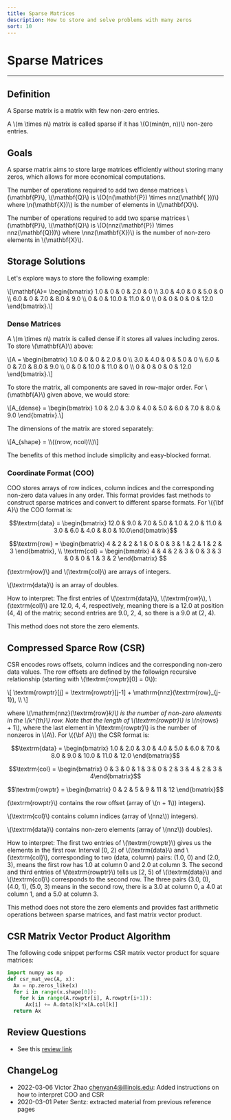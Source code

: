 ```yaml
---
title: Sparse Matrices
description: How to store and solve problems with many zeros
sort: 10
---
```

# Sparse Matrices

* * *

## Definition

A Sparse matrix is a matrix with few non-zero entries.

A \\(m \times n\\) matrix is called sparse if it has <span>\\(O(min(m, n))\\)</span> non-zero entries. 

## Goals

A sparse matrix aims to store large matrices efficiently without storing many zeros, which allows for more economical computations.

The number of operations required to add two dense matrices <span>\\(\mathbf{P}\\)</span>, <span>\\(\mathbf{Q}\\)</span> is  <span>\\(O(n(\mathbf{P}) \times nnz(\mathbf{ }))\\)</span> where <span>\\n(\mathbf{X})\\)</span> is the number of elements in <span>\\(\mathbf{X}\\)</span>.

The number of operations required to add two sparse matrices <span>\\(\mathbf{P}\\)</span>, <span>\\(\mathbf{Q}\\)</span> is  <span>\\(O(nnz(\mathbf{P}) \times nnz(\mathbf{Q}))\\)</span> where <span>\\nnz(\mathbf{X})\\)</span> is the number of non-zero elements in <span>\\(\mathbf{X}\\)</span>.

## Storage Solutions

Let's explore ways to store the following example:
<div>\[\mathbf{A}= \begin{bmatrix} 1.0 & 0 & 0 & 2.0 & 0 \\ 3.0 & 4.0 & 0 & 5.0 & 0 \\ 6.0 & 0 & 7.0 & 8.0 & 9.0 \\ 0 & 0 & 10.0 & 11.0 & 0 \\ 0 & 0 & 0 & 0 & 12.0 \end{bmatrix}.\]</div>


### Dense Matrices

A \\(m \times n\\) matrix is called dense if it stores all values including zeros. To store <span>\\(\mathbf{A}\\)</span> above:
<div>\[A = \begin{bmatrix} 1.0 & 0 & 0 & 2.0 & 0 \\ 3.0 & 4.0 & 0 & 5.0 & 0 \\ 6.0 & 0 & 7.0 & 8.0 & 9.0 \\ 0 & 0 & 10.0 & 11.0 & 0 \\ 0 & 0 & 0 & 0 & 12.0 \end{bmatrix}.\]</div>

To store the matrix, all components are saved in row-major order.  For <span>\\(\mathbf{A}\\)</span> given above, we would store:
<div>\[A_{dense} = \begin{bmatrix} 1.0 & 2.0 & 3.0 & 4.0 & 5.0 & 6.0 & 7.0 & 8.0 & 9.0 \end{bmatrix}.\]</div>

The dimensions of the matrix are stored separately:
<div>\[A_{shape} = \\((nrow, ncol)\\)\]</div>

The benefits of this method include simplicity and easy-blocked format.

### Coordinate Format (COO)

 COO stores arrays of row indices, column indices and the corresponding non-zero data values in any order. This format provides fast methods to construct sparse matrices and convert to different sparse formats. For <span>\\({\bf A}\\)</span> the COO format is:

$$\textrm{data} = \begin{bmatrix} 12.0 & 9.0 & 7.0 & 5.0 & 1.0 & 2.0 & 11.0 & 3.0 & 6.0 & 4.0 & 8.0 & 10.0\end{bmatrix}$$

$$\textrm{row} = \begin{bmatrix} 4 & 2 & 2 & 1 & 0 & 0 & 3 & 1 & 2 & 1 & 2 & 3 \end{bmatrix}, \\ \textrm{col} = \begin{bmatrix} 4 & 4 & 2 & 3 & 0 & 3 & 3 & 0 & 0 & 1 & 3 & 2 \end{bmatrix} $$

(\textrm{row}\\) and \\(\textrm{col}\\) are arrays of integers.

\\(\textrm{data}\\) is an array of doubles.

How to interpret: The first entries of \\(\textrm{data}\\), \\(\textrm{row}\\), \\(\textrm{col}\\) are 12.0, 4, 4, respectively, meaning there is a 12.0 at position (4, 4) of the matrix; second entries are 9.0, 2, 4, so there is a 9.0 at (2, 4). 

This method does not store the zero elements.

## Compressed Sparce Row (CSR)

CSR encodes rows offsets, column indices and the corresponding non-zero data values. The row offsets are defined by the followign recursive relationship (starting with \\(\textrm{rowptr}[0] = 0\\)):

<div>\[ \textrm{rowptr}[j] = \textrm{rowptr}[j-1] + \mathrm{nnz}(\textrm{row}_{j-1}), \\ \]</div>

where \\(\mathrm{nnz}(\textrm{row}_k)\\) is the number of non-zero elements in the <span>\\(k^{th}\\)</span> row. Note that the length of \\(\textrm{rowptr}\\) is <span>\\(n_{rows} + 1\\)</span>, where the last element in \\(\textrm{rowptr}\\) is the number of nonzeros in <span>\\(A\\)</span>. For <span>\\({\bf A}\\)</span> the CSR format is:

$$\textrm{data} = \begin{bmatrix} 1.0 & 2.0 & 3.0 & 4.0 & 5.0 & 6.0 & 7.0 & 8.0 & 9.0 & 10.0 & 11.0 & 12.0 \end{bmatrix}$$

$$\textrm{col} = \begin{bmatrix} 0 & 3 & 0 & 1 & 3 & 0 & 2 & 3 & 4 & 2 & 3 & 4\end{bmatrix}$$

$$\textrm{rowptr} = \begin{bmatrix} 0 & 2 & 5 & 9 & 11 & 12 \end{bmatrix}$$


(\textrm{rowptr}\\) contains the row offset (array of <span>\\(n + 1\\)</span>)  integers).

\\(\textrm{col}\\) contains column indices (array of <span>\\(nnz\\)</span>)  integers).

\\(\textrm{data}\\) contains non-zero elements (array of <span>\\(nnz\\)</span>)  doubles).

How to interpret: The first two entries of \\(\textrm{rowptr}\\) gives us the elements in the first row. Interval [0, 2) of \\(\textrm{data}\\) and \\(\textrm{col}\\), corresponding to two (data, column) pairs: (1.0, 0) and (2.0, 3), means the first row has 1.0 at column 0 and 2.0 at column 3. The second and third entries of \\(\textrm{rowptr}\\) tells us [2, 5) of \\(\textrm{data}\\) and \\(\textrm{col}\\) corresponds to the second row. The three pairs (3.0, 0), (4.0, 1), (5.0, 3) means in the second row, there is a 3.0 at column 0, a 4.0 at column 1, and a 5.0 at column 3. 

This method does not store the zero elements and provides fast arithmetic operations between sparse matrices, and fast matrix vector product. 

## CSR Matrix Vector Product Algorithm

The following code snippet performs CSR matrix vector product for square matrices:

```python
import numpy as np
def csr_mat_vec(A, x):
  Ax = np.zeros_like(x)
  for i in range(x.shape[0]):
    for k in range(A.rowptr[i], A.rowptr[i+1]):
      Ax[i] += A.data[k]*x[A.col[k]]
  return Ax
```

## Review Questions

- See this [review link](/cs357/fa2020/reviews/rev-11-sparse.html)
## ChangeLog

* 2022-03-06 Victor Zhao [chenyan4@illinois.edu](mailto:chenyan4@illinois.edu): Added instructions on how to interpret COO and CSR
* 2020-03-01 Peter Sentz: extracted material from previous reference pages
